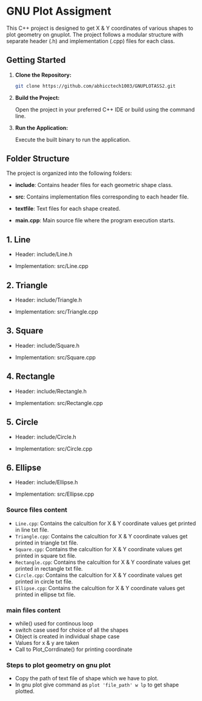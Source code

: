# GNU Plot Assigment
This C++ project is designed to get X & Y coordinates of various shapes to plot geometry on gnuplot. The project follows a modular structure with separate header (.h) and implementation (.cpp) files for each class.

## Getting Started

1. **Clone the Repository:**

    ```bash
    git clone https://github.com/abhicctech1003/GNUPLOTASS2.git
    ```

2. **Build the Project:**

    Open the project in your preferred C++ IDE or build using the command line.

3. **Run the Application:**

    Execute the built binary to run the application.

## Folder Structure
The project is organized into the following folders:

- **include**: Contains header files for each geometric shape class.
 
- **src**: Contains implementation files corresponding to each header file.

- **textfile**: Text files for each shape created.
 
- **main.cpp**: Main source file where the program execution starts.

## 1. Line
 
- Header: include/Line.h 
 
- Implementation: src/Line.cpp
 
## 2. Triangle
 
- Header: include/Triangle.h
 
- Implementation: src/Triangle.cpp
 
## 3. Square
 
- Header: include/Square.h
 
- Implementation: src/Square.cpp

## 4. Rectangle
 
- Header: include/Rectangle.h
 
- Implementation: src/Rectangle.cpp
 
## 5. Circle
 
- Header: include/Circle.h
 
- Implementation: src/Circle.cpp
 
## 6. Ellipse
 
- Header: include/Ellipse.h
 
- Implementation: src/Ellipse.cpp

### Source files content

- `Line.cpp`: Contains the calcultion for X & Y coordinate values get printed in line txt file.
- `Triangle.cpp`: Contains the calcultion for X & Y coordinate values get printed in triangle txt file.
- `Square.cpp`: Contains the calcultion for X & Y coordinate values get printed in square txt file.
- `Rectangle.cpp`: Contains the calcultion for X & Y coordinate values get printed in rectangle txt file.
- `Circle.cpp`: Contains the calcultion for X & Y coordinate values get printed in circle txt file.
- `Ellipse.cpp`: Contains the calcultion for X & Y coordinate values get printed in ellipse txt file.

### main files content

- while() used for continous loop
- switch case used for choice of all the shapes 
- Object is created in individual shape case 
- Values for x & y are taken
- Call to Plot_Corrdinate() for printing coordinate

### Steps to plot geometry on gnu plot
- Copy the path of text file of shape which we have to plot.
- In gnu plot give command as `plot 'file_path' w lp` to get shape plotted.
 


